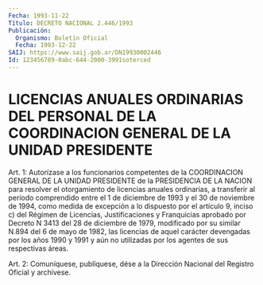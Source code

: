 ```yaml
---
Fecha: 1993-11-22
Título: DECRETO NACIONAL 2.446/1993
Publicación:
  Organismo: Boletín Oficial
  Fecha: 1993-12-22
SAIJ: https://www.saij.gob.ar/DN19930002446
Id: 123456789-0abc-644-2000-3991soterced
---
```

# LICENCIAS ANUALES ORDINARIAS DEL PERSONAL DE LA COORDINACION GENERAL DE LA UNIDAD PRESIDENTE

<a id="1"></a>
Art.  1:  Autorízase  a  los  funcionarios  competentes  de la COORDINACION  GENERAL DE LA UNIDAD PRESIDENTE de la PRESIDENCIA  DE LA  NACION para  resolver  el  otorgamiento  de  licencias  anuales ordinarias,  a  transferir  al  período  comprendido  entre el 1 de diciembre  de  1993  y  el 30 de noviembre de 1994, como medida  de excepción a lo dispuesto  por  el artículo 9, inciso c) del Régimen de Licencias, Justificaciones y  Franquicias aprobado por Decreto N 3413 del 28 de diciembre de 1979,  modificado  por su similar N.894 del  6 de mayo de 1982, las licencias de aquel carácter  devengadas por los  años  1990  y  1991 y aún no utilizadas por los agentes de sus respectivas áreas.

<a id="2"></a>
Art. 2: Comuníquese, publíquese, dése a la Dirección Nacional del Registro Oficial y archívese.